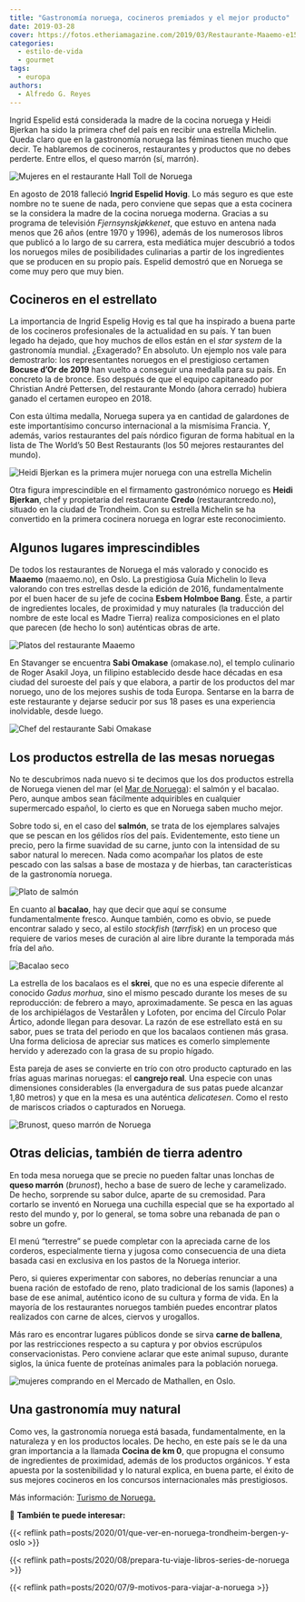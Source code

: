 ```yaml
---
title: "Gastronomía noruega, cocineros premiados y el mejor producto"
date: 2019-03-28
cover: https://fotos.etheriamagazine.com/2019/03/Restaurante-Maaemo-e1552995165298.jpg
categories: 
  - estilo-de-vida
  - gourmet
tags: 
  - europa
authors: 
  - Alfredo G. Reyes
---
```


Ingrid Espelid está considerada la madre de la cocina noruega y Heidi Bjerkan ha sido la 
primera chef del país en recibir una estrella Michelin. Queda claro que en la 
gastronomía noruega las féminas tienen mucho que decir. Te hablaremos de cocineros, 
restaurantes y productos que no debes perderte. Entre ellos, el queso marrón (sí, 
marrón). 

![Mujeres en el restaurante Hall Toll de Noruega](https://fotos.etheriamagazine.com/2019/03/gastronomia-noruega.jpg "Restaurante Hall Toll, Stavanger. © CH/ visitnorway.com")

En agosto de 2018 falleció **Ingrid Espelid Hovig**. Lo más seguro es que este nombre no 
te suene de nada, pero conviene que sepas que a esta cocinera se la considera la madre 
de la cocina noruega moderna. Gracias a su programa de televisión _Fjernsynskjøkkenet_, 
que estuvo en antena nada menos que 26 años (entre 1970 y 1996), además de los numerosos 
libros que publicó a lo largo de su carrera, esta mediática mujer descubrió a todos los 
noruegos miles de posibilidades culinarias a partir de los ingredientes que se producen 
en su propio país. Espelid demostró que en Noruega se come muy pero que muy bien. 

## Cocineros en el estrellato

La importancia de Ingrid Espelig Hovig es tal que ha inspirado a buena parte de los 
cocineros profesionales de la actualidad en su país. Y tan buen legado ha dejado, que 
hoy muchos de ellos están en el _star system_ de la gastronomía mundial. ¿Exagerado? En 
absoluto. Un ejemplo nos vale para demostrarlo: los representantes noruegos en el 
prestigioso certamen **Bocuse d’Or de 2019** han vuelto a conseguir una medalla para su 
país. En concreto la de bronce. Eso después de que el equipo capitaneado por Christian 
André Pettersen, del restaurante Mondo (ahora cerrado) hubiera ganado el certamen 
europeo en 2018. 

Con esta última medalla, Noruega supera ya en cantidad de galardones de este 
importantísimo concurso internacional a la mismísima Francia. Y, además, varios 
restaurantes del país nórdico figuran de forma habitual en la lista de The World’s 50 
Best Restaurants (los 50 mejores restaurantes del mundo). 

![Heidi Bjerkan es la primera mujer noruega con una estrella Michelin](https://fotos.etheriamagazine.com/2019/03/Noruega-Heidi-Credo.jpg "Heidi Bjerkan es la primera mujer noruega con una estrella Michelin.")

Otra figura imprescindible en el firmamento gastronómico noruego es **Heidi Bjerkan**, 
chef y propietaria del restaurante **Credo** (restaurantcredo.no), situado en la ciudad 
de Trondheim. Con su estrella Michelin se ha convertido en la primera cocinera noruega 
en lograr este reconocimiento. 

## Algunos lugares imprescindibles

De todos los restaurantes de Noruega el más valorado y conocido es **Maaemo** 
(maaemo.no), en Oslo. La prestigiosa Guía Michelin lo lleva valorando con tres estrellas 
desde la edición de 2016, fundamentalmente por el buen hacer de su jefe de cocina 
**Esbem Holmboe Bang**. Éste, a partir de ingredientes locales, de proximidad y muy 
naturales (la traducción del nombre de este local es Madre Tierra) realiza composiciones 
en el plato que parecen (de hecho lo son) auténticas obras de arte. 

![Platos del restaurante Maaemo](https://fotos.etheriamagazine.com/2019/03/maaemo-Tuuka-Koski.jpg "Platos del restaurante Maaemo. © Tuuka Koski.")

En Stavanger se encuentra **Sabi Omakase** (omakase.no), el templo culinario de Roger 
Asakil Joya, un filipino establecido desde hace décadas en esa ciudad del suroeste del 
país y que elabora, a partir de los productos del mar noruego, uno de los mejores sushis 
de toda Europa. Sentarse en la barra de este restaurante y dejarse seducir por sus 18 
pases es una experiencia inolvidable, desde luego. 

![Chef del restaurante Sabi Omakase](https://fotos.etheriamagazine.com/2019/03/Sami-Omakase-restaurante.jpg "Chef del (©) restaurante Sabi Omakase.")

## Los productos estrella de las mesas noruegas

No te descubrimos nada nuevo si te decimos que los dos productos estrella de Noruega 
vienen del mar (el [Mar de Noruega](http://mardenoruega.es)): el salmón y el bacalao. 
Pero, aunque ambos sean fácilmente adquiribles en cualquier supermercado español, lo 
cierto es que en Noruega saben mucho mejor. 

Sobre todo si, en el caso del **salmón**, se trata de los ejemplares salvajes que se 
pescan en los gélidos ríos del país. Evidentemente, esto tiene un precio, pero la firme 
suavidad de su carne, junto con la intensidad de su sabor natural lo merecen. Nada como 
acompañar los platos de este pescado con las salsas a base de mostaza y de hierbas, tan 
características de la gastronomía noruega. 

![Plato de salmón](https://fotos.etheriamagazine.com/2019/03/salmon-noruega.jpg "Plato de salmón. © Nancy Bundt/ Visit Norway.com")

En cuanto al **bacalao**, hay que decir que aquí se consume fundamentalmente fresco. 
Aunque también, como es obvio, se puede encontrar salado y seco, al estilo _stockfish_ 
(_tørrfisk_) en un proceso que requiere de varios meses de curación al aire libre 
durante la temporada más fría del año. 

![Bacalao seco](https://fotos.etheriamagazine.com/2019/03/bacalao-noruego.jpg "Bacalao seco. © Tina Stafrèn/Visitnorway.com")

La estrella de los bacalaos es el **skrei**, que no es una especie diferente al conocido 
_Gadus morhua_, sino el mismo pescado durante los meses de su reproducción: de febrero a 
mayo, aproximadamente. Se pesca en las aguas de los archipiélagos de Vestarålen y 
Lofoten, por encima del Círculo Polar Ártico, adonde llegan para desovar. La razón de 
ese estrellato está en su sabor, pues se trata del periodo en que los bacalaos contienen 
más grasa. Una forma deliciosa de apreciar sus matices es comerlo simplemente hervido y 
aderezado con la grasa de su propio hígado. 

Esta pareja de ases se convierte en trío con otro producto capturado en las frías aguas 
marinas noruegas: el **cangrejo real**. Una especie con unas dimensiones considerables 
(la envergadura de sus patas puede alcanzar 1,80 metros) y que en la mesa es una 
auténtica _delicatesen_. Como el resto de mariscos criados o capturados en Noruega. 

![Brunost, queso marrón de Noruega](https://fotos.etheriamagazine.com/2019/03/Brunost-queso-marron-noruega.jpg "Brunost, queso marrón de Noruega. © Cabday/Foap/Visitnorway.com")

## Otras delicias, también de tierra adentro

En toda mesa noruega que se precie no pueden faltar unas lonchas de **queso marrón** 
(_brunost_), hecho a base de suero de leche y caramelizado. De hecho, sorprende su sabor 
dulce, aparte de su cremosidad. Para cortarlo se inventó en Noruega una cuchilla 
especial que se ha exportado al resto del mundo y, por lo general, se toma sobre una 
rebanada de pan o sobre un gofre. 

El menú “terrestre” se puede completar con la apreciada carne de los corderos, 
especialmente tierna y jugosa como consecuencia de una dieta basada casi en exclusiva en 
los pastos de la Noruega interior. 

Pero, si quieres experimentar con sabores, no deberías renunciar a una buena ración de 
estofado de reno, plato tradicional de los samis (lapones) a base de ese animal, 
auténtico icono de su cultura y forma de vida. En la mayoría de los restaurantes 
noruegos también puedes encontrar platos realizados con carne de alces, ciervos y 
urogallos. 

Más raro es encontrar lugares públicos donde se sirva **carne de ballena**, por las 
restricciones respecto a su captura y por obvios escrúpulos conservacionistas. Pero 
conviene aclarar que este animal supuso, durante siglos, la única fuente de proteínas 
animales para la población noruega. 

![mujeres comprando en el Mercado de Mathallen, en Oslo.](https://fotos.etheriamagazine.com/2019/03/Vulkanfisk-mercado-noruega.jpg "Mercado de Mathallen, en Oslo. CH/ Visitnorway.com")

## Una gastronomía muy natural

Como ves, la gastronomía noruega está basada, fundamentalmente, en la naturaleza y en 
los productos locales. De hecho, en este país se le da una gran importancia a la llamada 
**Cocina de km 0**, que propugna el consumo de ingredientes de proximidad, además de los 
productos orgánicos. Y esta apuesta por la sostenibilidad y lo natural explica, en buena 
parte, el éxito de sus mejores cocineros en los concursos internacionales más 
prestigiosos. 

Más información: [Turismo de 
Noruega.](http://www.visitnorway.es/que-hacer-en-noruega/saborea-noruega) 

📌 **También te puede interesar:** 

{{< reflink path=posts/2020/01/que-ver-en-noruega-trondheim-bergen-y-oslo >}} 

{{< reflink path=posts/2020/08/prepara-tu-viaje-libros-series-de-noruega >}} 

{{< reflink path=posts/2020/07/9-motivos-para-viajar-a-noruega >}}
